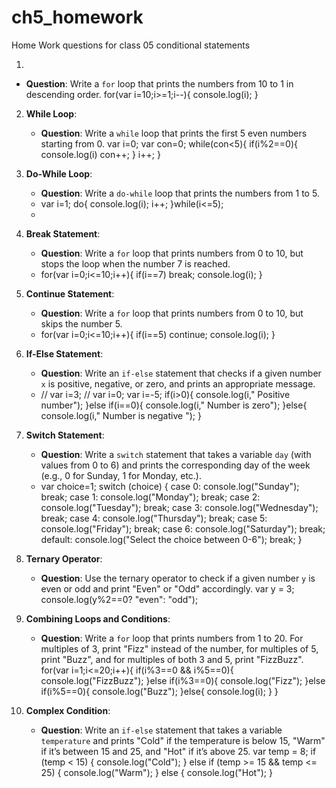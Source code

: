 # ch5_homework
Home Work questions for class 05 conditional statements

1.

   - **Question**: Write a `for` loop that prints the numbers from 10 to 1 in descending order.
  for(var i=10;i>=1;i--){
    console.log(i);
  }

2. **While Loop**:

   - **Question**: Write a `while` loop that prints the first 5 even numbers starting from 0.
    var i=0;
    var con=0;
    while(con<5){
        if(i%2==0){
            console.log(i)
            con++;
        }
        i++;
    }

3. **Do-While Loop**:

   - **Question**: Write a `do-while` loop that prints the numbers from 1 to 5.
   - var i=1;
      do{
          console.log(i);
          i++;
      }while(i<=5);
   - 

4. **Break Statement**:

   - **Question**: Write a `for` loop that prints numbers from 0 to 10, but stops the loop when the number 7 is reached.
   - for(var i=0;i<=10;i++){
        if(i==7) 
            break;
          console.log(i);
      }

5. **Continue Statement**:

   - **Question**: Write a `for` loop that prints numbers from 0 to 10, but skips the number 5.
   - for(var i=0;i<=10;i++){
          if(i==5) 
              continue;
          console.log(i);
      }

6. **If-Else Statement**:

   - **Question**: Write an `if-else` statement that checks if a given number `x` is positive, negative, or zero, and prints an appropriate message.
   -  // var i=3;
      // var i=0;
      var i=-5;
      if(i>0){
          console.log(i," Positive number");
      }else if(i==0){
          console.log(i," Number is zero");
      }else{
          console.log(i," Number is negative ");
      }

7. **Switch Statement**:

   - **Question**: Write a `switch` statement that takes a variable `day` (with values from 0 to 6) and prints the corresponding day of the week (e.g., 0 for Sunday, 1 for Monday, etc.).
   - var choice=1;
switch (choice) {
    case 0:
        console.log("Sunday");
        break;
    case 1:
        console.log("Monday");
        break;
    case 2:
        console.log("Tuesday");
        break;
    case 3:
        console.log("Wednesday");
        break;
    case 4:
        console.log("Thursday");
        break;
    case 5:
        console.log("Friday");
        break;
    case 6:
        console.log("Saturday");
        break;
    default:
        console.log("Select the choice between 0-6");
        break;
}


8. **Ternary Operator**:

   - **Question**: Use the ternary operator to check if a given number `y` is even or odd and print "Even" or "Odd" accordingly.
     var y = 3;
     console.log(y%2==0? "even": "odd");

9. **Combining Loops and Conditions**:

   - **Question**: Write a `for` loop that prints numbers from 1 to 20. For multiples of 3, print "Fizz" instead of the number, for multiples of 5, print "Buzz", and for multiples of both 3 and 5, print "FizzBuzz".
      for(var i=1;i<=20;i++){ 
    if(i%3==0 && i%5==0){
        console.log("FizzBuzz");
    }else if(i%3==0){
        console.log("Fizz");
    }else if(i%5==0){
        console.log("Buzz");
    }else{
        console.log(i);
    }
}
     
 

10. **Complex Condition**:
    - **Question**: Write an `if-else` statement that takes a variable `temperature` and prints "Cold" if the temperature is below 15, "Warm" if it’s between 15 and 25, and "Hot" if it’s above 25.
      var temp = 8;
if (temp < 15) {
    console.log("Cold");
} else if (temp >= 15 && temp <= 25) {
    console.log("Warm");
} else {
    console.log("Hot");
}
  

